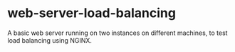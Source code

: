 # web-server-load-balancing
A basic web server running on two instances on different machines, to test load balancing using NGINX.


